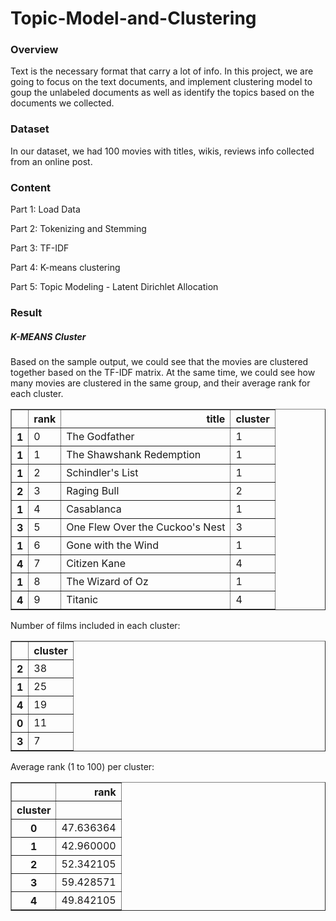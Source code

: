 # Topic-Model-and-Clustering

### Overview

Text is the necessary format that carry a lot of info. In this project, we are going to focus on the text documents, and implement clustering model to goup the unlabeled documents as well as identify the topics based on the documents we collected.

### Dataset

In our dataset, we had 100 movies with titles, wikis, reviews info collected from an online post.

### Content

Part 1: Load Data

Part 2: Tokenizing and Stemming

Part 3: TF-IDF

Part 4: K-means clustering

Part 5: Topic Modeling - Latent Dirichlet Allocation

### Result

##### K-MEANS Cluster

Based on the sample output, we could see that the movies are clustered together based on the TF-IDF matrix.
At the same time, we could see how many movies are clustered in the same group, and their average rank for each cluster.

<div>

<table border="1" class="dataframe">
  <thead>
    <tr style="text-align: right;">
      <th></th>
      <th>rank</th>
      <th>title</th>
      <th>cluster</th>
    </tr>
  </thead>
  <tbody>
    <tr>
      <th>1</th>
      <td>0</td>
      <td>The Godfather</td>
      <td>1</td>
    </tr>
    <tr>
      <th>1</th>
      <td>1</td>
      <td>The Shawshank Redemption</td>
      <td>1</td>
    </tr>
    <tr>
      <th>1</th>
      <td>2</td>
      <td>Schindler's List</td>
      <td>1</td>
    </tr>
    <tr>
      <th>2</th>
      <td>3</td>
      <td>Raging Bull</td>
      <td>2</td>
    </tr>
    <tr>
      <th>1</th>
      <td>4</td>
      <td>Casablanca</td>
      <td>1</td>
    </tr>
    <tr>
      <th>3</th>
      <td>5</td>
      <td>One Flew Over the Cuckoo's Nest</td>
      <td>3</td>
    </tr>
    <tr>
      <th>1</th>
      <td>6</td>
      <td>Gone with the Wind</td>
      <td>1</td>
    </tr>
    <tr>
      <th>4</th>
      <td>7</td>
      <td>Citizen Kane</td>
      <td>4</td>
    </tr>
    <tr>
      <th>1</th>
      <td>8</td>
      <td>The Wizard of Oz</td>
      <td>1</td>
    </tr>
    <tr>
      <th>4</th>
      <td>9</td>
      <td>Titanic</td>
      <td>4</td>
    </tr>
  </tbody>
</table>
</div>


Number of films included in each cluster:


<div>

<table border="1" class="dataframe">
  <thead>
    <tr style="text-align: right;">
      <th></th>
      <th>cluster</th>
    </tr>
  </thead>
  <tbody>
    <tr>
      <th>2</th>
      <td>38</td>
    </tr>
    <tr>
      <th>1</th>
      <td>25</td>
    </tr>
    <tr>
      <th>4</th>
      <td>19</td>
    </tr>
    <tr>
      <th>0</th>
      <td>11</td>
    </tr>
    <tr>
      <th>3</th>
      <td>7</td>
    </tr>
  </tbody>
</table>
</div>

 Average rank (1 to 100) per cluster:

<table border="1" class="dataframe">
  <thead>
    <tr style="text-align: right;">
      <th></th>
      <th>rank</th>
    </tr>
    <tr>
      <th>cluster</th>
      <th></th>
    </tr>
  </thead>
  <tbody>
    <tr>
      <th>0</th>
      <td>47.636364</td>
    </tr>
    <tr>
      <th>1</th>
      <td>42.960000</td>
    </tr>
    <tr>
      <th>2</th>
      <td>52.342105</td>
    </tr>
    <tr>
      <th>3</th>
      <td>59.428571</td>
    </tr>
    <tr>
      <th>4</th>
      <td>49.842105</td>
    </tr>
  </tbody>
</table>








